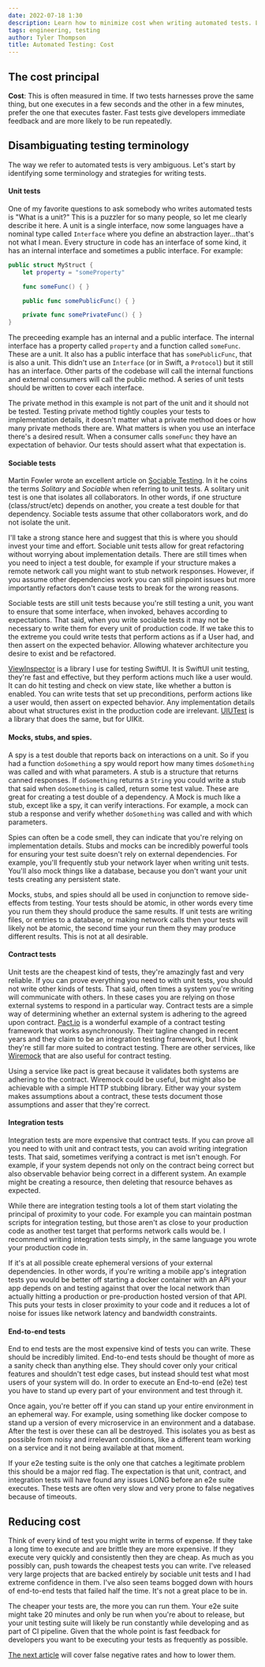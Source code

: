 ```yaml
---
date: 2022-07-18 1:30
description: Learn how to minimize cost when writing automated tests. Learn about the different kinds of tests you might write and where to invest your time.
tags: engineering, testing
author: Tyler Thompson
title: Automated Testing: Cost
---
```


## The cost principal
**Cost**: This is often measured in time. If two tests harnesses prove the same thing, but one executes in a few seconds and the other in a few minutes, prefer the one that executes faster. Fast tests give developers immediate feedback and are more likely to be run repeatedly.

## Disambiguating testing terminology
The way we refer to automated tests is very ambiguous. Let's start by identifying some terminology and strategies for writing tests. 

#### Unit tests
One of my favorite questions to ask somebody who writes automated tests is "What is a unit?" This is a puzzler for so many people, so let me clearly describe it here. A unit is a single interface, now some languages have a nominal type called `Interface` where you define an abstraction layer...that's not what I mean. Every structure in code has an interface of some kind, it has an internal interface and sometimes a public interface. For example:

```swift
public struct MyStruct {
    let property = "someProperty"

    func someFunc() { }

    public func somePublicFunc() { }

    private func somePrivateFunc() { }
}
```

The preceeding example has an internal and a public interface. The internal interface has a property called `property` and a function called `someFunc`. These are a unit. It also has a public interface that has `somePublicFunc`, that is also a unit. This didn't use an `Interface` (or in Swift, a `Protocol`) but it still has an interface. Other parts of the codebase will call the internal functions and external consumers will call the public method. A series of unit tests should be written to cover each interface. 

The private method in this example is not part of the unit and it should not be tested. Testing private method tightly couples your tests to implementation details, it doesn't matter what a private method does or how many private methods there are. What matters is when you use an interface there's a desired result. When a consumer calls `someFunc` they have an expectation of behavior. Our tests should assert what that expectation is.

#### Sociable tests
Martin Fowler wrote an excellent article on [Sociable Testing](https://martinfowler.com/bliki/UnitTest.html). In it he coins the terms *Solitary* and *Sociable* when referring to unit tests. A solitary unit test is one that isolates all collaborators. In other words, if one structure (class/struct/etc) depends on another, you create a test double for that dependency. Sociable tests assume that other collaborators work, and do not isolate the unit. 

I'll take a strong stance here and suggest that this is where you should invest your time and effort. Sociable unit tests allow for great refactoring without worrying about implementation details. There are still times when you need to inject a test double, for example if your structure makes a remote network call you might want to stub network responses. However, if you assume other dependencies work you can still pinpoint issues but more importantly refactors don't cause tests to break for the wrong reasons.

Sociable tests are still unit tests because you're still testing a unit, you want to ensure that some interface, when invoked, behaves according to expectations. That said, when you write sociable tests it may not be necessary to write them for every unit of production code. If we take this to the extreme you could write tests that perform actions as if a User had, and then assert on the expected behavior. Allowing whatever architecture you desire to exist and be refactored.

[ViewInspector](https://github.com/nalexn/ViewInspector) is a library I use for testing SwiftUI. It is SwiftUI unit testing, they're fast and effective, but they perform actions much like a user would. It can do hit testing and check on view state, like whether a button is enabled. You can write tests that set up preconditions, perform actions like a user would, then assert on expected behavior. Any implementation details about what structures exist in the production code are irrelevant. [UIUTest](https://github.com/nallick/UIUTest) is a library that does the same, but for UIKit.

#### Mocks, stubs, and spies.
A spy is a test double that reports back on interactions on a unit. So if you had a function `doSomething` a spy would report how many times `doSomething` was called and with what parameters. A stub is a structure that returns canned responses. If `doSomething` returns a `String` you could write a stub that said when `doSomething` is called, return some test value. These are great for creating a test double of a dependency. A Mock is much like a stub, except like a spy, it can verify interactions. For example, a mock can stub a response and verify whether `doSomething` was called and with which parameters.

Spies can often be a code smell, they can indicate that you're relying on implementation details. Stubs and mocks can be incredibly powerful tools for ensuring your test suite doesn't rely on external dependencies. For example, you'll frequently stub your network layer when writing unit tests. You'll also mock things like a database, because you don't want your unit tests creating any persistent state.

Mocks, stubs, and spies should all be used in conjunction to remove side-effects from testing. Your tests should be atomic, in other words every time you run them they should produce the same results. If unit tests are writing files, or entries to a database, or making network calls then your tests will likely not be atomic, the second time your run them they may produce different results. This is not at all desirable.

#### Contract tests
Unit tests are the cheapest kind of tests, they're amazingly fast and very reliable. If you can prove everything you need to with unit tests, you should not write other kinds of tests. That said, often times a system you're writing will communicate with others. In these cases you are relying on those external systems to respond in a particular way. Contract tests are a simple way of determining whether an external system is adhering to the agreed upon contract. [Pact.io](https://pact.io) is a wonderful example of a contract testing framework that works asynchronously. Their tagline changed in recent years and they claim to be an integration testing framework, but I think they're still far more suited to contract testing. There are other services, like [Wiremock](https://wiremock.org/) that are also useful for contract testing. 

Using a service like pact is great because it validates both systems are adhering to the contract. Wiremock could be useful, but might also be achievable with a simple HTTP stubbing library. Either way your system makes assumptions about a contract, these tests document those assumptions and asser that they're correct.

#### Integration tests
Integration tests are more expensive that contract tests. If you can prove all you need to with unit and contract tests, you can avoid writing integration tests. That said, sometimes verifying a contract is met isn't enough. For example, if your system depends not only on the contract being correct but also observable behavior being correct in a different system. An example might be creating a resource, then deleting that resource behaves as expected. 

While there are integration testing tools a lot of them start violating the principal of proximity to your code. For example you can maintain postman scripts for integration testing, but those aren't as close to your production code as another test target that performs network calls would be. I recommend writing integration tests simply, in the same language you wrote your production code in.

If it's at all possible create ephemeral versions of your external dependencies. In other words, if you're writing a mobile app's integration tests you would be better off starting a docker container with an API your app depends on and testing against that over the local network than actually hitting a production or pre-production hosted version of that API. This puts your tests in closer proximity to your code and it reduces a lot of noise for issues like network latency and bandwidth constraints. 

#### End-to-end tests
End to end tests are the most expensive kind of tests you can write. These should be incredibly limited. End-to-end tests should be thought of more as a sanity check than anything else. They should cover only your critical features and shouldn't test edge cases, but instead should test what most users of your system will do. In order to execute an End-to-end (e2e) test you have to stand up every part of your environment and test through it. 

Once again, you're better off if you can stand up your entire environment in an ephemeral way. For example, using something like docker compose to stand up a version of every microservice in an environment and a database. After the test is over these can all be destroyed. This isolates you as best as possible from noisy and irrelevant conditions, like a different team working on a service and it not being available at that moment.

If your e2e testing suite is the only one that catches a legitimate problem this should be a major red flag. The expectation is that unit, contract, and integration tests will have found any issues LONG before an e2e suite executes. These tests are often very slow and very prone to false negatives because of timeouts.

## Reducing cost
Think of every kind of test you might write in terms of expense. If they take a long time to execute and are brittle they are more expensive. If they execute very quickly and consistently then they are cheap. As much as you possibly can, push towards the cheapest tests you can write. I've released very large projects that are backed entirely by sociable unit tests and I had extreme confidence in them. I've also seen teams bogged down with hours of end-to-end tests that failed half the time. It's not a great place to be in. 

The cheaper your tests are, the more you can run them. Your e2e suite might take 20 minutes and only be run when you're about to release, but your unit testing suite will likely be run constantly while developing and as part of CI pipeline. Given that the whole point is fast feedback for developers you want to be executing your tests as frequently as possible.

[The next article](https://www.aprincipalengineer.com/blog/automated-testing-false-negative-rate/index.html) will cover false negative rates and how to lower them.